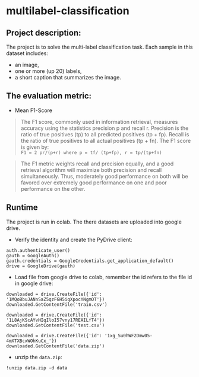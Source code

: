 # multilabel-classification
## Project description:
The project is to solve the multi-label classification task. Each sample in this dataset includes:  
* an image,  
* one or more (up 20) labels,  
* a short caption that summarizes the image.  

## The evaluation metric:
* Mean F1-Score  
>The F1 score, commonly used in information retrieval, measures accuracy using the statistics precision p and recall r. Precision is the ratio of true positives (tp) to all predicted positives (tp + fp). Recall is the ratio of true positives to all actual positives (tp + fn). The F1 score is given by:  
`F1 = 2 pr/(p+r) where p = tf/ (tp+fp), r = tp/(tp+fn)`  
  
>The F1 metric weights recall and precision equally, and a good retrieval algorithm will maximize both precision and recall simultaneously. Thus, moderately good performance on both will be favored over extremely good performance on one and poor performance on the other.

## Runtime
The project is run in colab. The there datasets are uploaded into google drive.
* Verify the identity and create the PyDrive client:
```
auth.authenticate_user()
gauth = GoogleAuth()
gauth.credentials = GoogleCredentials.get_application_default()
drive = GoogleDrive(gauth)
```
* Load file from google drive to colab, remember the id refers to the file id in google drive:
```
downloaded = drive.CreateFile({'id': '1MQoBbuJANnSaZ5qzFGH5iqXpocYNgmOT'})
downloaded.GetContentFile('train.csv')

downloaded = drive.CreateFile({'id': '1L8AjKScAYvHIqIloI57vny17REAILfT4'})
downloaded.GetContentFile('test.csv')

downloaded = drive.CreateFile({'id': '1xg_Su0hWF2Dmw05-4mXTXBcxWOhKuCx_'})
downloaded.GetContentFile('data.zip')
```
* unzip the `data.zip`:
```
!unzip data.zip -d data
```
